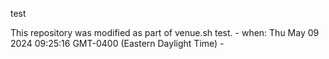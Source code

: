 test

This repository was modified as part of venue.sh test. - when: Thu May 09 2024 09:25:16 GMT-0400 (Eastern Daylight Time) -